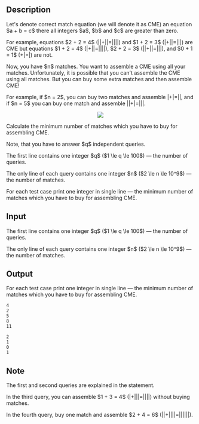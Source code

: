 ## Description

<div><p>Let's denote <span class="tex-font-style-it">correct match equation</span> (we will denote it as CME) an equation $a + b = c$ there all integers $a$, $b$ and $c$ are greater than zero.</p><p>For example, equations $2 + 2 = 4$ (<span class="tex-font-style-tt">||+||=||||</span>) and $1 + 2 = 3$ (<span class="tex-font-style-tt">|+||=|||</span>) are CME but equations $1 + 2 = 4$ (<span class="tex-font-style-tt">|+||=||||</span>), $2 + 2 = 3$ (<span class="tex-font-style-tt">||+||=|||</span>), and $0 + 1 = 1$ (<span class="tex-font-style-tt">+|=|</span>) are not.</p><p>Now, you have $n$ matches. You want to assemble a CME using <span class="tex-font-style-bf">all</span> your matches. Unfortunately, it is possible that you can't assemble the CME using all matches. But you can buy some extra matches and then assemble CME!</p><p>For example, if $n = 2$, you can buy two matches and assemble <span class="tex-font-style-tt">|+|=||</span>, and if $n = 5$ you can buy one match and assemble <span class="tex-font-style-tt">||+|=|||</span>. </p><center> <img class="tex-graphics" src="file://GonkrY0o.png" style="max-width: 100.0%;max-height: 100.0%;"> </center><p>Calculate the minimum number of matches which you have to buy for assembling CME.</p><p>Note, that you have to answer $q$ independent queries.</p></div><div class="input-specification"><p>The first line contains one integer $q$ ($1 \le q \le 100$)&nbsp;— the number of queries.</p><p>The only line of each query contains one integer $n$ ($2 \le n \le 10^9$)&nbsp;— the number of matches.</p></div><div class="output-specification"><p>For each test case print one integer in single line&nbsp;— the minimum number of matches which you have to buy for assembling CME. </p></div>

## Input

<p>The first line contains one integer $q$ ($1 \le q \le 100$)&nbsp;— the number of queries.</p><p>The only line of each query contains one integer $n$ ($2 \le n \le 10^9$)&nbsp;— the number of matches.</p>

## Output

<p>For each test case print one integer in single line&nbsp;— the minimum number of matches which you have to buy for assembling CME. </p>





```input1
4
2
5
8
11
```




```output1
2
1
0
1
```



## Note

<p>The first and second queries are explained in the statement.</p><p>In the third query, you can assemble $1 + 3 = 4$ (<span class="tex-font-style-tt">|+|||=||||</span>) without buying matches.</p><p>In the fourth query, buy one match and assemble $2 + 4 = 6$ (<span class="tex-font-style-tt">||+||||=||||||</span>).</p>
